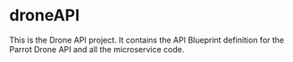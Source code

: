 # droneAPI
This is the Drone API project. It contains the API Blueprint definition for the Parrot Drone API and all the microservice code.
